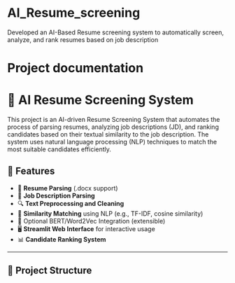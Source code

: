 # AI_Resume_screening
Developed an AI-Based Resume screening system to automatically screen, analyze, and rank resumes based on job description
# Project documentation
# 🧠 AI Resume Screening System

This project is an AI-driven Resume Screening System that automates the process of parsing resumes, analyzing job descriptions (JD), and ranking candidates based on their textual similarity to the job description. The system uses natural language processing (NLP) techniques to match the most suitable candidates efficiently.

## 🚀 Features

- 📄 **Resume Parsing** (.docx support)
- 📃 **Job Description Parsing**
- 🔍 **Text Preprocessing and Cleaning**
- 🤝 **Similarity Matching** using NLP (e.g., TF-IDF, cosine similarity)
- 🧠 Optional BERT/Word2Vec Integration (extensible)
- 🖥️ **Streamlit Web Interface** for interactive usage 
- 📊 **Candidate Ranking System**

---

## 📁 Project Structure


